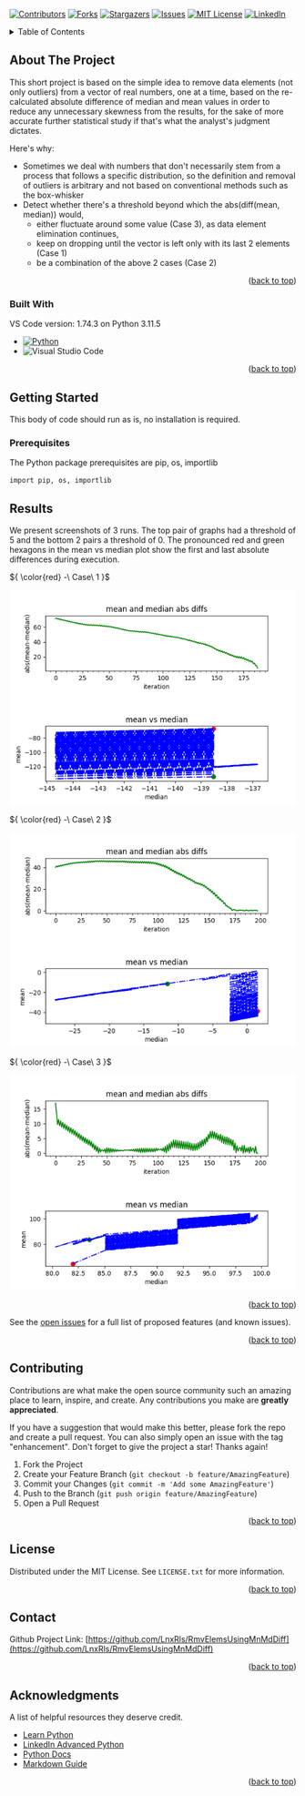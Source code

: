 <!-- Improved compatibility of back to top link: See: https://github.com/LnxRls/RmvElemsUsingMnMdDiff/pull/73 -->
<a name="readme-top"></a>
<!--
*** This is an MD README Template.
-->


<!-- PROJECT SHIELDS -->
<!--
*** I'm using markdown "reference style" links for readability.
*** Reference links are enclosed in brackets [ ] instead of parentheses ( ).
*** See the bottom of this document for the declaration of the reference variables
*** for contributors-url, forks-url, etc. This is an optional, concise syntax you may use.
-->
[![Contributors][contributors-shield]][contributors-url]
[![Forks][forks-shield]][forks-url]
[![Stargazers][stars-shield]][stars-url]
[![Issues][issues-shield]][issues-url]
[![MIT License][license-shield]][license-url]
[![LinkedIn][linkedin-shield]][linkedin-url]


<!-- PROJECT -->

<!-- <br /> -->
<!-- <div align="center"> -->
<!--  <a href="#about-the-project">About The Project</a> -->
<!-- </div> -->


<!-- TABLE OF CONTENTS -->
<details>
  <summary>Table of Contents</summary>
  <ol>
    <li>
      <a href="#about-the-project">About The Project</a>
      <ul>
        <li><a href="#built-with">Built With</a></li>
      </ul>
    </li>
    <li>
      <a href="#getting-started">Getting Started</a>
      <ul>
        <li><a href="#prerequisites">Prerequisites</a></li>
      </ul>
    </li>
    <li><a href="#results">Results</a></li>
    <li><a href="#contributing">Contributing</a></li>
    <li><a href="#license">License</a></li>
    <li><a href="#contact">Contact</a></li>
    <li><a href="#acknowledgments">Acknowledgments</a></li>
  </ol>
</details>



<!-- ABOUT THE PROJECT -->
## About The Project

This short project is based on the simple idea to remove data elements (not only outliers) from a vector of real numbers, one at a time, based on the re-calculated absolute difference of median and mean values in order to reduce any unnecessary skewness from the results, for the sake of more accurate further statistical study if that's what the analyst's judgment dictates.    

Here's why:
* Sometimes we deal with numbers that don't necessarily stem from a process that follows a specific distribution, so the definition and removal of outliers is arbitrary and not based on conventional methods such as the box-whisker    
* Detect whether there's a threshold beyond which the abs(diff(mean, median)) would,
  * either fluctuate around some value (Case 3), as data element elimination continues,
  * keep on dropping until the vector is left only with its last 2 elements (Case 1)
  * be a combination of the above 2 cases (Case 2) 

<p align="right">(<a href="#readme-top">back to top</a>)</p>



### Built With

VS Code version: 1.74.3 on Python 3.11.5

* [![Python][Python-shield]][Python-url]
* ![Visual Studio Code](https://img.shields.io/badge/Visual%20Studio%20Code-0078d7.svg?style=for-the-badge&logo=visual-studio-code&logoColor=white)

<p align="right">(<a href="#readme-top">back to top</a>)</p>



<!-- GETTING STARTED -->
## Getting Started

This body of code should run as is, no installation is required.  

### Prerequisites

The Python package prerequisites are pip, os, importlib 
  ```
  import pip, os, importlib
  ```

<!-- RESULTS EXAMPLES -->
## Results

We present screenshots of 3 runs. The top pair of graphs had a threshold of 5 and the bottom 2 pairs a threshold of 0. The pronounced red and green hexagons in the mean vs median plot show the first and last absolute differences during execution. 

${
  \color{red} -\ Case\ 1
}$

![alt text](/images/RandomRun1.png "Graphs with Threshold = 5")

${
  \color{red} -\ Case\ 2
}$

![alt text](/images/RandomRun2.png "Graphs with Threshold = 0")

${
  \color{red} -\ Case\ 3
}$

![alt text](/images/RandomRun3.png "Graphs with Threshold = 0")
<p align="right">(<a href="#readme-top">back to top</a>)</p>


See the [open issues](https://github.com/LnxRls/RmvElemsUsingMnMdDiff/issues) for a full list of proposed features (and known issues).

<p align="right">(<a href="#readme-top">back to top</a>)</p>



<!-- CONTRIBUTING -->
## Contributing

Contributions are what make the open source community such an amazing place to learn, inspire, and create. Any contributions you make are **greatly appreciated**.

If you have a suggestion that would make this better, please fork the repo and create a pull request. You can also simply open an issue with the tag "enhancement".
Don't forget to give the project a star! Thanks again!

1. Fork the Project
2. Create your Feature Branch (`git checkout -b feature/AmazingFeature`)
3. Commit your Changes (`git commit -m 'Add some AmazingFeature'`)
4. Push to the Branch (`git push origin feature/AmazingFeature`)
5. Open a Pull Request

<p align="right">(<a href="#readme-top">back to top</a>)</p>



<!-- LICENSE -->
## License

Distributed under the MIT License. See `LICENSE.txt` for more information.

<p align="right">(<a href="#readme-top">back to top</a>)</p>



<!-- CONTACT -->
## Contact

<!-- Your Name Here - [@your_twitter](https://twitter.com/your_username) - email@example.com -->

Github Project Link: [https://github.com/LnxRls/RmvElemsUsingMnMdDiff](https://github.com/LnxRls/RmvElemsUsingMnMdDiff)

<p align="right">(<a href="#readme-top">back to top</a>)</p>



<!-- ACKNOWLEDGMENTS -->
## Acknowledgments

A list of helpful resources they deserve credit. 

* [Learn Python](https://www.learnpython.org/)
* [LinkedIn Advanced Python](https://www.linkedin.com/learning/advanced-python-language-features/introduction?u=218272418)
* [Python Docs](https://docs.python.org/3/)
* [Markdown Guide](https://www.markdownguide.org/basic-syntax/#reference-style-links)
<p align="right">(<a href="#readme-top">back to top</a>)</p>



<!-- MARKDOWN LINKS & IMAGES -->
<!-- https://www.markdownguide.org/basic-syntax/#reference-style-links -->
[contributors-shield]: https://img.shields.io/github/contributors/LnxRls/RmvElemsUsingMnMdDiff.svg?style=for-the-badge
[contributors-url]: https://github.com/LnxRls/RmvElemsUsingMnMdDiff/graphs/contributors
[forks-shield]: https://img.shields.io/github/forks/LnxRls/RmvElemsUsingMnMdDiff.svg?style=for-the-badge
[forks-url]: https://github.com/LnxRls/RmvElemsUsingMnMdDiff/network/members
[stars-shield]: https://img.shields.io/github/stars/LnxRls/RmvElemsUsingMnMdDiff.svg?style=for-the-badge
[stars-url]: https://github.com/LnxRls/RmvElemsUsingMnMdDiff/stargazers
[issues-shield]: https://img.shields.io/github/issues/LnxRls/RmvElemsUsingMnMdDiff.svg?style=for-the-badge
[issues-url]: https://github.com/LnxRls/RmvElemsUsingMnMdDiff/issues
[license-shield]: https://img.shields.io/github/license/LnxRls/RmvElemsUsingMnMdDiff.svg?style=for-the-badge
[license-url]: https://github.com/LnxRls/RmvElemsUsingMnMdDiff/blob/master/LICENSE.txt
[linkedin-shield]: https://img.shields.io/badge/-LinkedIn-black.svg?style=for-the-badge&logo=linkedin&colorB=555
[linkedin-url]: https://linkedin.com/in/LnxRls
[product-screenshot]: images/screenshot.png
[Python-shield]: https://img.shields.io/badge/python-3670A0?style=for-the-badge&logo=python&logoColor=ffdd54
[Python-url]: https://www.python.org/
